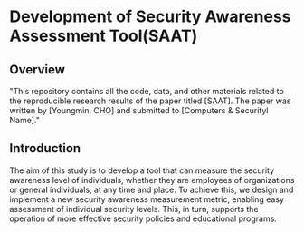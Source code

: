 # Development of Security Awareness Assessment Tool(SAAT)

## Overview
"This repository contains all the code, data, and other materials related to the reproducible research results of the paper titled [SAAT]. The paper was written by [Youngmin, CHO] and submitted to [Computers & Securityl Name]."

## Introduction
The aim of this study is to develop a tool that can measure the security awareness level of individuals, whether they are employees of organizations or general individuals, at any time and place. To achieve this, we design and implement a new security awareness measurement metric, enabling easy assessment of individual security levels. This, in turn, supports the operation of more effective security policies and educational programs.

